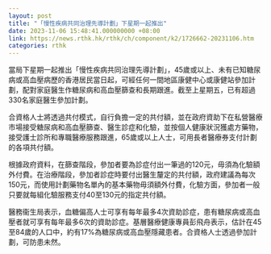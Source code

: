 ```yaml
---
layout: post
title: "「慢性疾病共同治理先導計劃」下星期一起推出"
date: 2023-11-06 15:48:41.000000000 +08:00
link: https://news.rthk.hk/rthk/ch/component/k2/1726662-20231106.htm
categories: rthk
---
```


當局下星期一起推出「慢性疾病共同治理先導計劃」，45歲或以上、未有已知糖尿病或高血壓病歷的香港居民當日起，可經任何一間地區康健中心或康健站參加計劃，配對家庭醫生作糖尿病和高血壓篩查和長期跟進。截至上星期五，已有超過330名家庭醫生參加計劃。

合資格人士將透過共付模式，自行負擔一定的共付額，並在政府資助下在私營醫療市場接受糖尿病和高血壓篩查、醫生診症和化驗，並按個人健康狀況獲處方藥物，接受護士診所和專職醫療服務跟進，65歲或以上人士，可用長者醫療券支付計劃的各項共付額。

根據政府資料，在篩查階段，參加者要為診症付出一筆過的120元，毋須為化驗額外付費。在治療階段，參加者診症時要付出醫生釐定的共付額，政府建議為每次150元，而使用計劃藥物名單內的基本藥物毋須額外付費，化驗方面，參加者一般只要就每組化驗服務支付40至130元的指定共付額。

醫務衞生局表示，血糖偏高人士可享有每年最多4次資助診症，患有糖尿病或高血壓者就可享有每年最多6次的資助診症。基層醫療健康專員彭飛舟表示，估計在45至84歲的人口中，約有17%為糖尿病或高血壓隱藏患者。合資格人士透過參加計劃，可防患未然。
